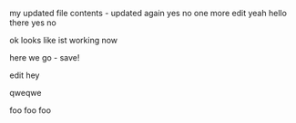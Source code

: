 my updated file contents - updated again
yes no one more edit yeah hello there
yes
no

ok looks like ist working now

here we go - save!

edit hey


qweqwe

foo
foo
foo